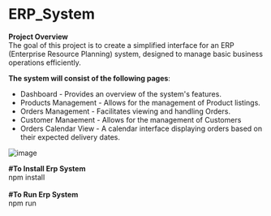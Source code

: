 # ERP_System

**Project Overview**<br/>
 The goal of this project is to create a simplified interface for an ERP (Enterprise Resource Planning) system, designed to manage basic business operations efficiently. <br/>

  **The system will consist of the following pages**:<br/>
  - Dashboard - Provides an overview of the system's features.<br/>
  - Products Management - Allows for the management of Product listings.<br/>
  - Orders Management - Facilitates viewing and handling Orders.<br/>
  - Customer Manaement - Allows for the management of Customers  <br/>
  - Orders Calendar View - A calendar interface displaying orders based on their expected delivery dates.<br/>


![image](https://github.com/asheeshsahu7300/ERP_System/assets/100184494/d90f0d4d-8e0a-40b7-93c5-966761fcabc4)<br/>

**#To Install Erp System**<br/>
 npm install
<br/><br/>
**#To Run Erp System**<br/> 
 npm run
